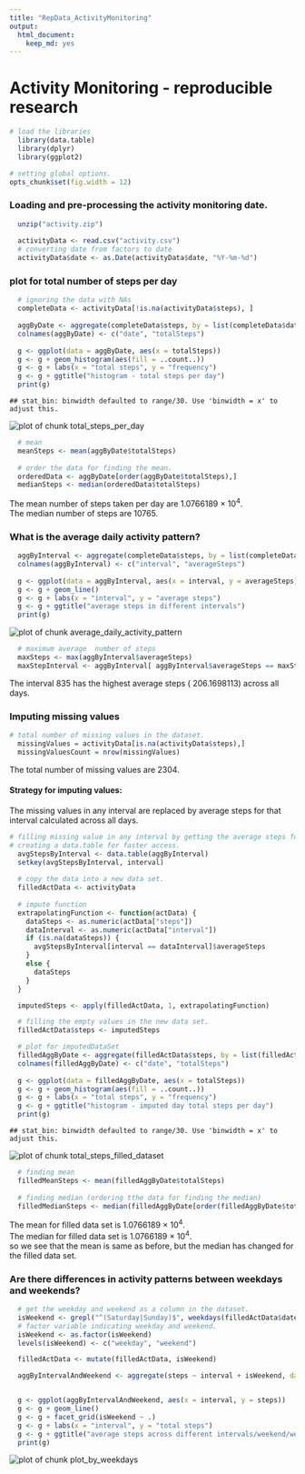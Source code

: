 ```yaml
---
title: "RepData_ActivityMonitoring"
output:
  html_document:
    keep_md: yes
---
```


# Activity Monitoring - reproducible research


```r
# load the libraries
  library(data.table)
  library(dplyr)
  library(ggplot2)
```


```r
# setting global options.
opts_chunk$set(fig.width = 12)
```
  
### Loading and pre-processing the activity monitoring date.


```r
  unzip("activity.zip")
  
  activityData <- read.csv("activity.csv")
  # converting date from factors to date
  activityData$date <- as.Date(activityData$date, "%Y-%m-%d")
```
  
### plot for total number of steps per day

```r
  # ignoring the data with NAs
  completeData <- activityData[!is.na(activityData$steps), ]
  
  aggByDate <- aggregate(completeData$steps, by = list(completeData$date), FUN = sum)
  colnames(aggByDate) <- c("date", "totalSteps")
  
  g <- ggplot(data = aggByDate, aes(x = totalSteps))
  g <- g + geom_histogram(aes(fill = ..count..))
  g <- g + labs(x = "total steps", y = "frequency")
  g <- g + ggtitle("histogram - total steps per day")
  print(g)
```

```
## stat_bin: binwidth defaulted to range/30. Use 'binwidth = x' to adjust this.
```

![plot of chunk total_steps_per_day](figure/total_steps_per_day-1.png) 

```r
  # mean
  meanSteps <- mean(aggByDate$totalSteps)
  
  # order the data for finding the mean.
  orderedData <- aggByDate[order(aggByDate$totalSteps),]
  medianSteps <- median(orderedData$totalSteps)
```
The mean number of steps taken per day are 1.0766189 &times; 10<sup>4</sup>.  
The median number of steps are 10765.

  
### What is the average daily activity pattern?

```r
  aggByInterval <- aggregate(completeData$steps, by = list(completeData$interval), FUN = mean)
  colnames(aggByInterval) <- c("interval", "averageSteps")
  
  g <- ggplot(data = aggByInterval, aes(x = interval, y = averageSteps))
  g <- g + geom_line()
  g <- g + labs(x = "interval", y = "average steps")
  g <- g + ggtitle("average steps in different intervals")
  print(g)
```

![plot of chunk average_daily_activity_pattern](figure/average_daily_activity_pattern-1.png) 

```r
  # maximum average  number of steps
  maxSteps <- max(aggByInterval$averageSteps)
  maxStepInterval <- aggByInterval[ aggByInterval$averageSteps == maxSteps, "interval"]
```

The interval 835 has the highest average steps ( 206.1698113) across all days.

  
### Imputing missing values

```r
# total number of missing values in the dataset.
  missingValues = activityData[is.na(activityData$steps),]
  missingValuesCount = nrow(missingValues)
```
The total number of missing values are 2304.


#### Strategy for imputing values:
The missing values in any interval are replaced by average steps for that interval calculated across all days.
  

```r
# filling missing value in any interval by getting the average steps for that interval across all days.
# creating a data.table for faster access.
  avgStepsByInterval <- data.table(aggByInterval)
  setkey(avgStepsByInterval, interval)
  
  # copy the data into a new data set.
  filledActData <- activityData
  
  # impute function
  extrapolatingFunction <- function(actData) {
    dataSteps <- as.numeric(actData["steps"])
    dataInterval <- as.numeric(actData["interval"])
    if (is.na(dataSteps)) {
      avgStepsByInterval[interval == dataInterval]$averageSteps
    }
    else {
      dataSteps
    }
  }

  imputedSteps <- apply(filledActData, 1, extrapolatingFunction)

  # filling the empty values in the new data set.
  filledActData$steps <- imputedSteps
```


```r
  # plot for imputedDataSet
  filledAggByDate <- aggregate(filledActData$steps, by = list(filledActData$date), FUN = sum)
  colnames(filledAggByDate) <- c("date", "totalSteps")
  
  g <- ggplot(data = filledAggByDate, aes(x = totalSteps))
  g <- g + geom_histogram(aes(fill = ..count..))
  g <- g + labs(x = "total steps", y = "frequency")
  g <- g + ggtitle("histogram - imputed day total steps per day")
  print(g)
```

```
## stat_bin: binwidth defaulted to range/30. Use 'binwidth = x' to adjust this.
```

![plot of chunk total_steps_filled_dataset](figure/total_steps_filled_dataset-1.png) 

```r
  # finding mean
  filledMeanSteps <- mean(filledAggByDate$totalSteps)
  
  # finding median (ordering tthe data for finding the median)
  filledMedianSteps <- median(filledAggByDate[order(filledAggByDate$totalSteps), "totalSteps"])
```
The mean for filled data set is 1.0766189 &times; 10<sup>4</sup>.  
The median for filled data set is 1.0766189 &times; 10<sup>4</sup>.  
so we see that the mean is same as before, but the median has changed for the filled data set.

  
### Are there differences in activity patterns between weekdays and weekends?


```r
  # get the weekday and weekend as a column in the dataset.
  isWeekend <- grepl("^(Saturday|Sunday)$", weekdays(filledActData$date))
  # factor variable indicating weekday and weekend.
  isWeekend <- as.factor(isWeekend)
  levels(isWeekend) <- c("weekday", "weekend")

  filledActData <- mutate(filledActData, isWeekend)

  aggByIntervalAndWeekend <- aggregate(steps ~ interval + isWeekend, data = filledActData, mean)


  g <- ggplot(aggByIntervalAndWeekend, aes(x = interval, y = steps))
  g <- g + geom_line()
  g <- g + facet_grid(isWeekend ~ .)
  g <- g + labs(x = "interval", y = "total steps")
  g <- g + ggtitle("average steps across different intervals/weekend/weekdays")
  print(g)
```

![plot of chunk plot_by_weekdays](figure/plot_by_weekdays-1.png) 

